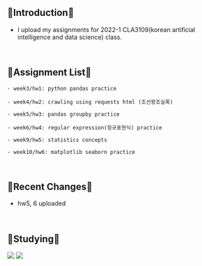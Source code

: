   :apple:**Introduction**:apple:
  -------------
  + I upload my assignments for 2022-1 CLA3109(korean artificial intelligence and data science) class.
  
  <br/>
  
  :green_apple:**Assignment List**:green_apple:
  -----------------
  ```
  - week3/hw1: python pandas practice
  
  - week4/hw2: crawling using requests html (조선왕조실록)
  
  - week5/hw3: pandas groupby practice
  
  - week6/hw4: regular expression(정규표현식) practice
  
  - week9/hw5: statistics concepts
  
  - week10/hw6: matplotlib seaborn practice
  ```
  
  <br/>
  
  :orange:**Recent Changes**:orange:
  ---------
  + hw5, 6 uploaded

  <br/>
  
  :lemon:**Studying**:lemon:
  ----------
 <img src="https://img.shields.io/badge/Python-3776AB?style=flat&logo=Python&logoColor=white"/> <img src="https://img.shields.io/badge/C-A8B9CC?style=flat&logo=C&logoColor=white"/>
